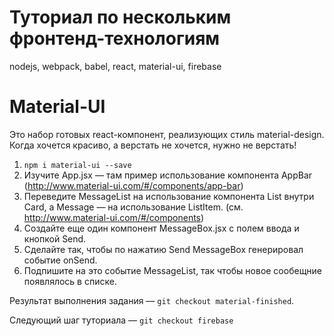 # Туториал по нескольким фронтенд-технологиям

nodejs, webpack, babel, react, material-ui, firebase

# Material-UI

Это набор готовых react-компонент, реализующих стиль material-design.
Когда хочется красиво, а верстать не хочется, нужно не верстать!

1. `npm i material-ui --save`
2. Изучите App.jsx — там пример использование компонента AppBar (http://www.material-ui.com/#/components/app-bar)
3. Переведите MessageList на использование компонента List внутри Card, а Message — на использование ListItem. (см. http://www.material-ui.com/#/components)
4. Создайте еще один компонент MessageBox.jsx с полем ввода и кнопкой Send.
5. Сделайте так, чтобы по нажатию Send MessageBox генерировал событие onSend.
6. Подпишите на это событие MessageList, так чтобы новое сообещние появлялось в списке.

Результат выполнения задания — `git checkout material-finished`. 

Следующий шаг туториала — `git checkout firebase`